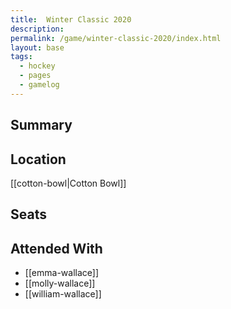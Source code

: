 ```yaml
---
title:  Winter Classic 2020
description:
permalink: /game/winter-classic-2020/index.html
layout: base
tags:
  - hockey
  - pages
  - gamelog
---
```


## Summary

## Location
[[cotton-bowl|Cotton Bowl]]

## Seats

## Attended With
- [[emma-wallace]]
- [[molly-wallace]]
- [[william-wallace]]

